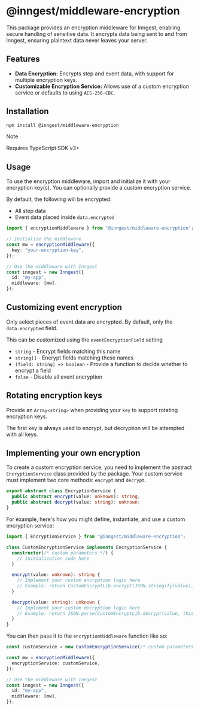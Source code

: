 # @inngest/middleware-encryption

This package provides an encryption middleware for Inngest, enabling secure handling of sensitive data. It encrypts data being sent to and from Inngest, ensuring plaintext data never leaves your server.

## Features

- **Data Encryption:** Encrypts step and event data, with support for multiple encryption keys.
- **Customizable Encryption Service:** Allows use of a custom encryption service or defaults to using `AES-256-CBC`.

## Installation

```sh
npm install @inngest/middleware-encryption
```

> [!NOTE]
> Requires TypeScript SDK v3+

## Usage

To use the encryption middleware, import and initialize it with your encryption key(s). You can optionally provide a custom encryption service.

By default, the following will be encrypted:

- All step data
- Event data placed inside `data.encrypted`

```ts
import { encryptionMiddleware } from "@inngest/middleware-encryption";

// Initialize the middleware
const mw = encryptionMiddleware({
  key: "your-encryption-key",
});

// Use the middleware with Inngest
const inngest = new Inngest({
  id: "my-app",
  middleware: [mw],
});
```



## Customizing event encryption

Only select pieces of event data are encrypted. By default, only the `data.encrypted` field.

This can be customized using the `eventEncryptionField` setting

- `string` - Encrypt fields matching this name
- `string[]` - Encrypt fields matching these names
- `(field: string) => boolean` - Provide a function to decide whether to encrypt a field
- `false` - Disable all event encryption

## Rotating encryption keys

Provide an `Array<string>` when providing your `key` to support rotating encryption keys.

The first key is always used to encrypt, but decryption will be attempted with all keys.

## Implementing your own encryption

To create a custom encryption service, you need to implement the abstract `EncryptionService` class provided by the package. Your custom service must implement two core methods: `encrypt` and `decrypt`.

```ts
export abstract class EncryptionService {
  public abstract encrypt(value: unknown): string;
  public abstract decrypt(value: string): unknown;
}
```

For example, here's how you might define, instantiate, and use a custom encryption service:

```ts
import { EncryptionService } from "@inngest/middleware-encryption";

class CustomEncryptionService implements EncryptionService {
  constructor(/* custom parameters */) {
    // Initialization code here
  }

  encrypt(value: unknown): string {
    // Implement your custom encryption logic here
    // Example: return CustomEncryptLib.encrypt(JSON.stringify(value), this.customKey);
  }

  decrypt(value: string): unknown {
    // Implement your custom decryption logic here
    // Example: return JSON.parse(CustomEncryptLib.decrypt(value, this.customKey));
  }
}
```

You can then pass it to the `encryptionMiddleware` function like so:

```ts
const customService = new CustomEncryptionService(/* custom parameters */);

const mw = encryptionMiddleware({
  encryptionService: customService,
});

// Use the middleware with Inngest
const inngest = new Inngest({
  id: "my-app",
  middleware: [mw],
});
```
